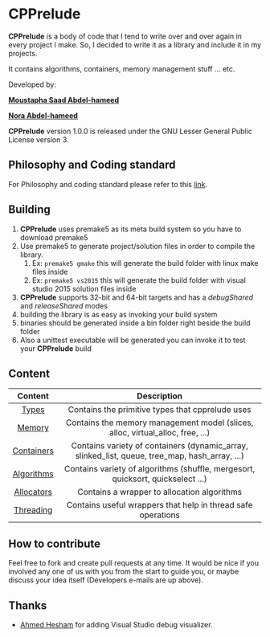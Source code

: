 # CPPrelude

**CPPrelude** is a body of code that I tend to write over and over again in every project I make. So, I decided to write it as a library and include it in my projects.

It contains algorithms, containers, memory management stuff ... etc.

Developed by:

**[Moustapha Saad Abdel-hameed](mailto:moustapha.saad.abdelhamed@gmail.com)**

**[Nora Abdel-hameed](mailto:nora.abdelhameed@gmail.com)**

**CPPrelude** version 1.0.0 is released under the GNU Lesser General Public License version 3.

## Philosophy and Coding standard

For Philosophy and coding standard please refer to this [link](https://moustaphasaad.github.io/2017/08/05/cpprelude/).

## Building

1. **CPPrelude** uses premake5 as its meta build system so you have to download premake5
2. Use premake5 to generate project/solution files in order to compile the library.
   1. Ex: `premake5 gmake` this will generate the build folder with linux make files inside
   2. Ex: `premake5 vs2015` this will generate the build folder with visual studio 2015 solution files inside
3. **CPPrelude** supports 32-bit and 64-bit targets and has a *debugShared* and *releaseShared* modes
4. building the library is as easy as invoking your build system
5. binaries should be generated inside a bin folder right beside the build folder
6. Also a unittest executable will be generated you can invoke it to test your **CPPrelude** build

## Content

|                Content                 |               Description                |
| :------------------------------------: | :--------------------------------------: |
|        [Types](Types/Types.md)         | Contains the primitive types that cpprelude uses |
|       [Memory](Memory/Memory.md)       | Contains the memory management model (slices, alloc, virtual_alloc, free, ...) |
| [Containers](Containers/Containers.md) | Contains variety of containers (dynamic_array, slinked_list, queue, tree_map, hash_array, ...) |
| [Algorithms](Algorithms/Algorithms.md) | Contains variety of algorithms (shuffle, mergesort, quicksort, quickselect ...) |
| [Allocators](Allocators/Allocators.md) | Contains a wrapper to allocation algorithms |
|  [Threading](Threading/Threading.md)   | Contains useful wrappers that help in thread safe operations |

## How to contribute

Feel free to fork and create pull requests at any time. It would be nice if you involved any one of us with you from the start to guide you, or maybe discuss your idea itself (Developers e-mails are up above).

## Thanks
- [Ahmed Hesham](mailto:a.hesham.kamal@gmail.com) for adding Visual Studio debug visualizer.